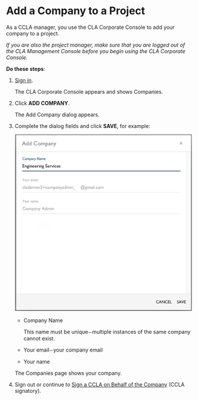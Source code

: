 # Add a Company to a Project

As a CCLA manager, you use the CLA Corporate Console to add your company to a project.

_If you are also the project manager, make sure that you are logged out of the CLA Management Console before you begin using the CLA Corporate Console._

**Do these steps**:

1. [Sign in](sign-in-to-the-cla-corporate-console.md).

   The CLA Corporate Console appears and shows Companies.

2. Click **ADD COMPANY**.

   The Add Company dialog appears.

3. Complete the dialog fields and click **SAVE**, for example:

   ![Add a Company](../../.gitbook/assets/cla-add-company.png)

   * Company Name

     This name must be unique⏤multiple instances of the same company cannot exist.

   * Your email⏤your company email
   * Your name

   The Companies page shows your company.

4. Sign out or continue to [Sign a CCLA on Behalf of the Company](sign-a-corporate-cla-on-behalf-of-the-company.md) \(CCLA signatory\).

